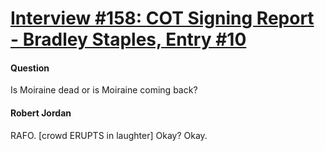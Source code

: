 # [Interview #158: COT Signing Report - Bradley Staples, Entry #10](https://www.theoryland.com/intvmain.php?i=158#10)

#### Question

Is Moiraine dead or is Moiraine coming back?

#### Robert Jordan

RAFO. [crowd ERUPTS in laughter] Okay? Okay.

